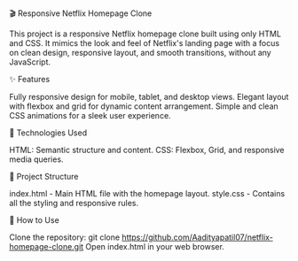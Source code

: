 🎬 Responsive Netflix Homepage Clone

This project is a responsive Netflix homepage clone built using only HTML and CSS. It mimics the look and feel of Netflix's landing page with a focus on clean design, responsive layout, and smooth transitions, without any JavaScript.

✨ Features

Fully responsive design for mobile, tablet, and desktop views.
Elegant layout with flexbox and grid for dynamic content arrangement.
Simple and clean CSS animations for a sleek user experience.

🚀 Technologies Used

HTML: Semantic structure and content.
CSS: Flexbox, Grid, and responsive media queries.

📂 Project Structure

index.html - Main HTML file with the homepage layout.
style.css - Contains all the styling and responsive rules.

📝 How to Use

Clone the repository: git clone https://github.com/Aadityapatil07/netflix-homepage-clone.git
Open index.html in your web browser.
